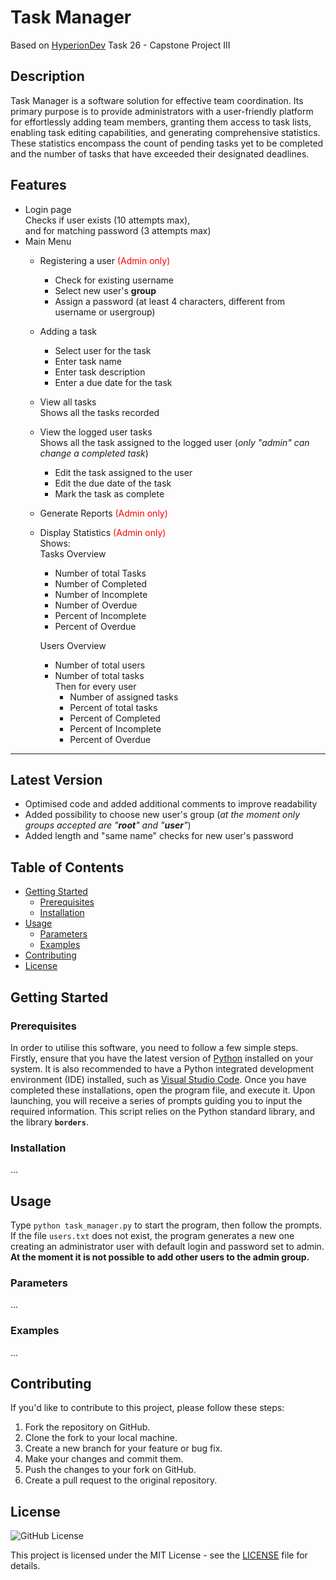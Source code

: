 # Task Manager

Based on [HyperionDev](https://www.hyperiondev.com/portfolio/120349/) Task 26 - Capstone Project III

## Description

Task Manager is a software solution for effective team coordination. Its primary purpose is to provide administrators with a user-friendly platform for effortlessly adding team members, granting them access to task lists, enabling task editing capabilities, and generating comprehensive statistics. These statistics encompass the count of pending tasks yet to be completed and the number of tasks that have exceeded their designated deadlines.

## Features

- Login page <br> Checks if user exists (10 attempts max),<br> and for matching password (3 attempts max)
- Main Menu
  - Registering a user <font color=red>(Admin only)</font>
    - Check for existing username
    - Select new user's **group**
    - Assign a password (at least 4 characters, different from username or usergroup)
  - Adding a task
    - Select user for the task
    - Enter task name
    - Enter task description
    - Enter a due date for the task
  - View all tasks<br>Shows all the tasks recorded
  - View the logged user tasks<br>Shows all the task assigned to the logged user (_only "admin" can change a completed task_)
    - Edit the task assigned to the user
    - Edit the due date of the task
    - Mark the task as complete
  - Generate Reports <font color=red>(Admin only)</font>
  - Display Statistics <font color=red>(Admin only)</font>
    <br>Shows:<br>Tasks Overview
    - Number of total Tasks
    - Number of Completed
    - Number of Incomplete
    - Number of Overdue
    - Percent of Incomplete
    - Percent of Overdue
    
    Users Overview
    - Number of total users
    - Number of total tasks
    <br>Then for every user
      - Number of assigned tasks
      - Percent of total tasks
      - Percent of Completed
      - Percent of Incomplete
      - Percent of Overdue

---------------------------------------------------------------------------------------------

## Latest Version

- Optimised code and added additional comments to improve readability
- Added possibility to choose new user's group (_at the moment only groups accepted are "**root**" and "**user**"_)
- Added length and "same name" checks for new user's password

## Table of Contents

- [Getting Started](#getting-started)
  - [Prerequisites](#prerequisites)
  - [Installation](#installation)
- [Usage](#usage)
  - [Parameters](#parameters)
  - [Examples](#examples)
- [Contributing](#contributing)
- [License](#license)

## Getting Started

### Prerequisites

In order to utilise this software, you need to follow a few simple steps. Firstly, ensure that you have the latest version of [Python](https://www.python.org/downloads/) installed on your system. It is also recommended to have a Python integrated development environment (IDE) installed, such as [Visual Studio Code](https://code.visualstudio.com/). Once you have completed these installations, open the program file, and execute it. Upon launching, you will receive a series of prompts guiding you to input the required information.
This script relies on the Python standard library, and the library **```borders```**.

### Installation

...

## Usage

Type ```python task_manager.py``` to start the program, then follow the prompts.  
If the file ```users.txt``` does not exist, the program generates a new one creating an administrator user with default login and password set to admin.  
**At the moment it is not possible to add other users to the admin group.**

### Parameters

...

### Examples

...

## Contributing

If you'd like to contribute to this project, please follow these steps:

1. Fork the repository on GitHub.
2. Clone the fork to your local machine.
3. Create a new branch for your feature or bug fix.
4. Make your changes and commit them.
5. Push the changes to your fork on GitHub.
6. Create a pull request to the original repository.

## License

![GitHub License](https://img.shields.io/github/license/scalvaruso/task_manager?color=blue&link=https://github.com/scalvaruso/task_manager/blob/main/LICENSE.md)


This project is licensed under the MIT License - see the [LICENSE](https://github.com/scalvaruso/task_manager/blob/main/LICENSE.md) file for details.
